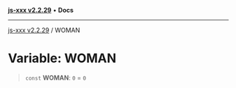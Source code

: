 [**js-xxx v2.2.29**](../README.md) • **Docs**

***

[js-xxx v2.2.29](../README.md) / WOMAN

# Variable: WOMAN

> `const` **WOMAN**: `0` = `0`
